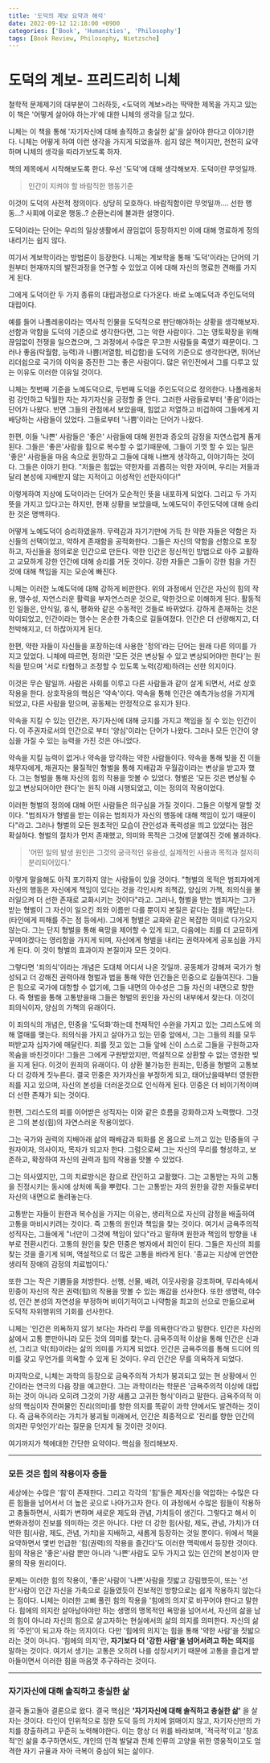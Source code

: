 ```yaml
---
title: '도덕의 계보 요약과 해석'
date: 2022-09-12 12:18:00 +0900
categories: ['Book', 'Humanities', 'Philosophy']
tags: [Book Review, Philosophy, Nietzsche]
---
```


# 도덕의 계보- 프리드리히 니체


철학적 문제제기의 대부분이 그러하듯, <도덕의 계보>라는 딱딱한 제목을 가지고 있는 이 책은 '어떻게 살아야 하는가'에 대한 니체의 생각을 담고 있다.

  

니체는 이 책을 통해 '자기자신에 대해 솔직하고 충실한 삶'을 살아야 한다고 이야기한다. 니체는 어떻게 하여 이런 생각을 가지게 되었을까. 쉽지 않은 책이지만, 천천히 요약하며 니체의 생각을 따라가보도록 하자.

  

책의 제목에서 시작해보도록 한다. 우선 '도덕'에 대해 생각해보자. 도덕이란 무엇일까.

>인간이 지켜야 할 바람직한 행동기준

  

이것이 도덕의 사전적 정의이다. 상당히 모호하다. 바람직함이란 무엇일까.... 선한 행동...? 사회에 이로운 행동..? 순환논리에 불과한 설명이다.

도덕이라는 단어는 우리의 일상생활에서 끊임없이 등장하지만 이에 대해 명료하게 정의내리기는 쉽지 않다.

  

여기서 계보학이라는 방법론이 등장한다. 니체는 계보학을 통해 '도덕'이라는 단어의 기원부터 현재까지의 발전과정을 연구할 수 있었고 이에 대해 자신의 명료한 견해를 가지게 된다.

  

그에게 도덕이란 두 가지 종류의 대립과정으로 다가온다. 바로 노예도덕과 주인도덕의 대립이다.

  

예를 들어 나폴레옹이라는 역사적 인물을 도덕적으로 판단해야하는 상황을 생각해보자. 선함과 악함을 도덕의 기준으로 생각한다면, 그는 악한 사람이다. 그는 영토확장을 위해 끊임없이 전쟁을 일으켰으며, 그 과정에서 수많은 무고한 사람들을 죽였기 때문이다. 그러나 좋음(탁월함, 능력)과 나쁨(저열함, 비겁함)을 도덕의 기준으로 생각한다면, 뛰어난 리더쉽으로 국가의 이익을 증진한 그는 좋은 사람이다. 많은 위인전에서 그를 다루고 있는 이유도 이러한 이유일 것이다.

  

니체는 첫번째 기준을 노예도덕으로, 두번째 도덕을 주인도덕으로 정의한다. 나폴레옹처럼 강인하고 탁월한 자는 자기자신을 긍정할 줄 안다. 그러한 사람들로부터 '좋음'이라는 단어가 나왔다. 반면 그들의 관점에서 보았을때, 힘없고 저열하고 비겁하여 그들에게 지배당하는 사람들이 있었다. 그들로부터 '나쁨'이라는 단어가 나왔다.

  

한편, 이들 '나쁜' 사람들은 '좋은' 사람들에 대해 원한과 증오의 감정을 자연스럽게 품게 된다. 그들은 '좋은'사람을 힘으로 복수할 수 없기때문에, 그들이 기껏 할 수 있는 일은 '좋은' 사람들을 마음 속으로 원망하고 그들에 대해 나쁘게 생각하고, 이야기하는 것이다. 그들은 이야기 한다. "저들은 힘없는 약한자를 괴롭히는 악한 자이며, 우리는 저들과 달리 본성에 지배받지 않는 지적이고 이성적인 선한자이다!"

  

이렇게하여 지상에 도덕이라는 단어가 모순적인 뜻을 내포하게 되었다. 그리고 두 가지 뜻을 가지고 있다고는 하지만, 현재 상황을 보았을때, 노예도덕이 주인도덕에 대해 승리한 것은 명백하다.

  

어떻게 노예도덕이 승리하였을까. 무력감과 자기기만에 가득 찬 약한 자들은 약함은 자신들의 선택이었고, 약하게 존재함을 공적화한다. 그들은 자신의 약함을 선함으로 포장하고, 자신들을 정의로운 인간으로 만든다. 약한 인간은 정신적인 방법으로 아주 교활하고 교묘하게 강한 인간에 대해 승리를 거둔 것이다. 강한 자들은 그들이 강한 힘을 가진 것에 대해 책임을 지는 모순에 빠진다.

  

니체는 이러한 노예도덕에 대해 강하게 비판한다. 위의 과정에서 인간은 자신의 힘의 작용, 맹수성, 자연스러운 활력을 부자연스러운 것으로, 악한것으로 이해하게 된다. 활동적인 일들은, 안식일, 휴식, 평화와 같은 수동적인 것들로 바뀌었다. 강하게 존재하는 것은 악이되었고, 인간이라는 맹수는 온순한 가축으로 길들여졌다. 인간은 더 선량해지고, 더 천박해지고, 더 하찮아지게 된다.

  

한편, 약한 자들이 자신들을 포장하는데 사용한 '정의'라는 단어는 원래 다른 의미를 가지고 있었다. 니체에 따르면, 정의란 '모든 것은 변상될 수 있고 변상되어야만 한다'는 원칙을 믿으며 '서로 타협하고 조정할 수 있도록 노력(강제)하려는 선한 의지이다.

  

이것은 무슨 말일까. 사람은 사회를 이루고 다른 사람들과 같이 살게 되면서, 서로 상호작용을 한다. 상호작용의 핵심은 '약속'이다. 약속을 통해 인간은 예측가능성을 가지게 되었고, 다른 사람을 믿으며, 공동체는 안정적으로 유지가 된다.

  

약속을 지킬 수 있는 인간은, 자기자신에 대해 긍지를 가지고 책임을 질 수 있는 인간이다. 이 주권자로서의 인간으로 부터 '양심'이라는 단어가 나왔다. 그러나 모든 인간이 양심을 가질 수 있는 능력을 가진 것은 아니었다.

  

약속을 지킬 능력이 없거나 약속을 망각하는 약한 사람들이다. 약속을 통해 빚을 진 이들 채무자에게, 채권자는 물질적인 형벌을 통해 지배감과 우월감이라는 변상을 받고자 했다. 그는 형벌을 통해 자신의 힘의 작용을 맛볼 수 있었다. 형벌은 '모든 것은 변상될 수 있고 변상되어야만 한다'는 원칙 아래 시행되었고, 이는 정의의 작용이었다.

  

이러한 형벌의 정의에 대해 어떤 사람들은 의구심을 가질 것이다. 그들은 이렇게 말할 것이다. "범죄자가 형벌을 받는 이유는 범죄자가 자신의 행동에 대해 책임이 있기 때문이다"라고. 그러나 형벌의 모든 원초적인 모습이 잔인성과 폭력성을 띄고 있었다는 점은 확실하다. 형벌의 절차가 먼저 존재했고, 의미와 목적은 그것에 덛붙여진 것에 불과하다.

>'어떤 일의 발생 원인은 그것의 궁극적인 유용성, 실제적인 사용과 목적과 철저히 분리되어있다.'

  

이렇게 말을해도 아직 포기하지 않는 사람들이 있을 것이다. "형벌의 목적은 범죄자에게 자신의 행동은 자신에게 책임이 있다는 것을 각인시켜 죄책감, 양심의 가책, 죄의식을 불러일으켜 더 선한 존재로 교화시키는 것이다"라고. 그러나, 형벌을 받는 범죄자는 그가 받는 형벌이 그 자신이 일으킨 죄와 이름만 다를 뿐이지 본질은 같다는 점을 깨닫는다. (타인에게 피해를 주는 점 등에서). 그에게 형벌은 교화와 같은 복잡한 의미로 다가오지 않는다. 그는 단지 형벌을 통해 욕망을 제어할 수 있게 되고, 다음에는 죄를 더 교묘하게 꾸며야겠다는 영리함을 가지게 되며, 자신에게 형벌을 내리는 권력자에게 공포심을 가지게 된다. 이 것이 형벌의 효과이자 본질이자 모든 것이다.

  

그렇다면 '죄의식'이라는 개념은 도대체 어디서 나온 것일까. 공동체가 강해져 국가가 형성되고 더 강해진 권력아래 형벌과 법을 통해 약한 인간들은 민중으로 길들여진다. 그들은 힘으로 국가에 대항할 수 없기에, 그들 내면의 야수성은 그들 자신의 내면으로 향한다. 즉 형벌을 통해 고통받을때 그들은 형벌의 원인을 자신의 내부에서 찾는다. 이것이 죄의식이자, 양심의 가책의 유래이다.

  

이 죄의식의 개념은, 민중을 '도덕화'하는데 천재적인 수완을 가지고 있는 그리스도에 의해 열매를 맺는다. 죄의식을 가지고 살아가고 있는 민중 앞에서, 그는 그들의 죄를 모두 떠받고자 십자가에 매달린다. 죄를 짓고 있는 그들 앞에 신이 스스로 그들을 구원하고자 목숨을 바친것이다! 그들은 그에게 구원받았지만, 역설적으로 상환할 수 없는 영원한 빚을 지게 된다. 이것이 원죄의 유래이다. 이 상환 불가능한 원죄는, 민중을 형벌의 고통보다 더 강하게 짓누른다. 결국 민중은 자가자신을 부정하게 되고, 태어났을때부터 영원한 죄를 지고 있으며, 자신의 본성을 더러운것으로 인식하게 된다. 민중은 더 비이기적이며 더 선한 존재가 되는 것이다.

  

한편, 그리스도의 피를 이어받은 성직자는 이와 같은 흐름을 강화하고자 노력했다. 그것은 그의 본성(힘)의 자연스러운 작용이었다.

  

그는 국가와 권력의 지배아래 삶의 패배감과 퇴화를 온 몸으로 느끼고 있는 민중들의 구원자이자, 의사이자, 목자가 되고자 한다. 그럼으로써 그는 자신의 무리를 형성하고, 보존하고, 확장하여 자신의 권력과 힘의 작용을 맛볼 수 있었다.

  

그는 의사였지만, 그의 치료방식은 참으로 잔인하고 교활했다. 그는 고통받는 자의 고통을 진정시키는 동시에 상처에 독을 뿌렸다. 그는 고통받는 자의 원한을 강한 자들로부터 자신의 내면으로 돌려놓는다.

  

고통받는 자들이 원한과 복수심을 가지는 이유는, 생리적으로 자신의 감정을 배출하여 고통을 마비시키려는 것이다. 즉 고통의 원인과 책임을 찾는 것이다. 여기서 금욕주의적 성직자는, 그들에게 "너만이 그것에 책임이 있다"라고 말하며 원한과 책임의 방향을 내부로 전환시킨다. 고통의 원인을 찾은 민중은 병자에서 죄인이 된다. 그들은 자신의 죄를 찾는 것을 즐기게 되며, 역설적으로 더 많은 고통을 바라게 된다. '종교는 지상에 만연한 생리적 장애의 감정의 치료법이다.'

  

또한 그는 작은 기쁨들을 처방한다. 선행, 선물, 배려, 이웃사랑을 강조하며, 무리속에서 민중이 자신의 작은 권력(힘)의 작용을 맛볼 수 있는 쾌감을 선사한다. 또한 생명력, 야수성, 인간 본성의 자연성을 부정하며 비이기적이고 나약함을 최고의 선으로 만듦으로써 도덕적 자위행위의 기회를 선사한다.

  

니체는 '인간은 의욕하지 않기 보다는 차라리 무를 의욕한다'라고 말한다. 인간은 자신의 삶에서 고통 뿐만아니라 모든 것의 의미를 찾는다. 금욕주의적 이상을 통해 인간은 신과 선, 그리고 악(죄)이라는 삶의 의미를 가지게 되었다. 인간은 금욕주의를 통해 드디어 의미를 갖고 무언가를 의욕할 수 있게 된 것이다. 우리 인간은 무를 의욕하게 되었다.

  

마지막으로, 니체는 과학의 등장으로 금욕주의적 가치가 붕괴되고 있는 현 상황에서 인간이라는 연극의 다음 장을 예고한다. 그는 과학이라는 학문은 '금욕주의적 이상에 대립하는 것이 아니라 오히려 그것의 가장 새롭고 고귀한 형식'이라고 말한다. 금욕주의적 이상의 핵심이자 잔여물인 진리(의미)를 향한 의지를 똑같이 과학 안에서도 발견하는 것이다. 즉 금욕주의라는 가치가 붕괴될 미래에서, 인간은 최종적으로 '진리를 향한 인간의 의지란 무엇인가'라는 질문을 던지게 될 것이란 것이다.

  

여기까지가 책에대한 간단한 요약이다. 핵심을 정리해보자.

---

### 모든 것은 힘의 작용이자 충돌
세상에는 수많은 '힘'이 존재한다. 그리고 각각의 '힘'들은 제자신을 억압하는 수많은 다른 힘들을 넘어서서 더 높은 곳으로 나아가고자 한다. 이 과정에서 수많은 힘들이 작용하고 충돌하면서, 사회가 변하며 새로운 제도와 관념, 가치등이 생긴다. 그렇다고 해서 이 변화과정이 진보를 의미하는 것은 아니다. 다만 더 강한 힘(사람, 제도, 관념, 가치)가 더 약한 힘(사람, 제도, 관념, 가치)을 지배하고, 새롭게 등장하는 것일 뿐이다. 위에서 책을 요약하면서 몇번 언급한 '힘(권력)의 작용을 즐긴다'도 이러한 맥락에서 등장한 것이다. 힘의 작용은 '좋은'사람 뿐만 아니라 '나쁜'사람도 모두 가지고 있는 인간의 본성이자 만물의 작용 원리이다. 




문제는 이러한 힘의 작용이, '좋은'사람이 '나쁜'사람을 짓밟고 강림했듯이, 또는 '선한'사람이 인간 자신을 가축으로 길들였듯이 진보적인 방향으로는 쉽게 작용하지 않는다는 점이다. 니체는 이러한 고삐 풀린 힘의 작용을 '힘에의 의지'로 바꾸어야 한다고 말한다. 힘에의 의지란 살아남아야만 하는 생명의 맹목적인 욕망을 넘어서서, 자신의 삶을 남의 힘이 아니라 자신의 힘으로 살고자하는 현실에서의 삶의 의지를 의미한다. 자신의 삶의 '주인'이 되고자 하는 의지이다. 다만 '힘에의 의지'는 힘을 통해 '약한 사람'을 짓밟으라는 것이 아니다. '힘에의 의지'란, **자기보다 더 '강한 사람'을 넘어서려고 하는 의지**를 말하는 것이다. 여기서 생기는 고통은 오히려 나를 성장시키기 때문에 고통을 즐겁게 받아들이면서 이러한 힘을 마음껏 추구하라는 것이다.


---

### 자기자신에 대해 솔직하고 충실한 삶
결국 돌고돌아 결론으로 왔다. 결국 핵심은 **'자기자신에 대해 솔직하고 충실한 삶'** 을 살자는 것이다. 타인이 인위적으로 정한 도덕 등의 가치에 얽매이지 않고, 자기자신만의 가치를 창출하려고 꾸준히 노력해야한다. 이는 항상 더 위를 바라보며, '적극적'이고 '창조적'인 삶을 추구하면서도, 개인의 인격 발달과 전체 인류의 고양을 위한 영웅적이고도 엄격한 자기 규율과 자아 극복이 중심이 되는 삶이다. 